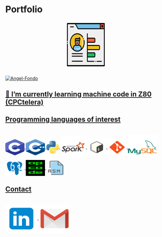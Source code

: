 # Portfolio

<div align="center">
  <a href="https://github.com/aggranadoss/ePortfolio" target="_blank">
    <img 
      src="https://github.com/aggranadoss/aggranadoss/blob/main/Image/portfolio/professional-portfolio.gif" 
      alt="Portfolio Icon" 
      width="120" 
      height="150"
    />
  </a>
</div>

<div style="display: inline_block"><br>
    <a href="https://github.com/aggranadoss/ePortfolio.git" target="_blank"><img align="center" alt="Angel-Fondo"  src="https://github.com/aggranadoss/aggranadoss/blob/main/Image/portfolio/fondo.gif">
</div>

## 🌱 I’m currently learning machine code in Z80 (CPCtelera)


## Programming languages of interest

<div style="display: inline_block"><br>
  <img align="center" alt="Angel-C" height="50" width="60" src="https://github.com/aggranadoss/aggranadoss/blob/main/Image/c_language.svg">
  
  <img align="center" alt="Angel-CPP" height="50" width="60" src="https://github.com/aggranadoss/aggranadoss/blob/main/Image/cpp.svg">

  <img align="center" alt="Angel-Python" height="40" width="40" src="https://github.com/aggranadoss/aggranadoss/blob/main/Image/python.png">

  <img align="center" alt="Angel-PySpark" height="70" width="80" src="https://github.com/aggranadoss/aggranadoss/blob/main/Image/apachespark.png">


  <img align="center" alt="Angel-Bash" height="50" width="60" src="https://github.com/aggranadoss/aggranadoss/blob/main/Image/bash.svg">
    
  <img align="center" alt="Angel-Git" height="50" width="60" src="https://github.com/aggranadoss/aggranadoss/blob/main/Image/git.svg">
   
  <img align="center" alt="Angel-MySQL" height="80" width="90" src="https://github.com/aggranadoss/aggranadoss/blob/main/Image/mysql.svg">

  <img align="center" alt="Angel-PostgreeSQL" height="50" width="60" src="https://github.com/aggranadoss/aggranadoss/blob/main/Image/postgresql.svg">

  <img align="center" alt="Angel-Opcode" height="50" width="60" src="https://github.com/aggranadoss/aggranadoss/blob/main/Image/opcode.png">

  <img align="center" alt="Angel-ASM" height="50" width="60" src="https://github.com/aggranadoss/aggranadoss/blob/main/Image/asm.png">

 [comment]: <> (<img align="center" alt="Angel-C" height="30" width="40" src="">) 

</div>

## Contact 

<div style="display: inline_block"><br>
    <a href="https://www.linkedin.com/in/angel-gustavo-granados-sumalave-012039244/" target="_blank"><img align="center" alt="Angel-C" height="90" width="100" src="https://github.com/aggranadoss/aggranadoss/blob/main/Image/social/linkedin.svg">
      <a href="mailto:aggranadoss484@gmail.com" target="_blank"><img align="center" alt="Angel-CPP" height="90" width="100" src="https://github.com/aggranadoss/aggranadoss/blob/main/Image/social/gmail.svg">


  
